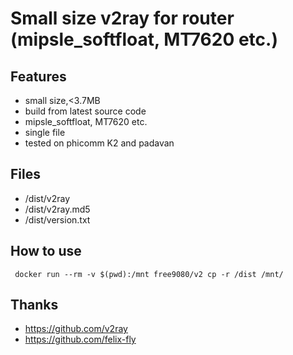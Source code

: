 # Small size v2ray for router (mipsle_softfloat, MT7620 etc.)

## Features
- small size,<3.7MB
- build from latest  source code
- mipsle_softfloat, MT7620 etc.
- single file
- tested on phicomm K2 and padavan

## Files
- /dist/v2ray   
- /dist/v2ray.md5
- /dist/version.txt

## How to use

```
 docker run --rm -v $(pwd):/mnt free9080/v2 cp -r /dist /mnt/ 
```

## Thanks
- https://github.com/v2ray
- https://github.com/felix-fly
